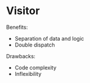 # Visitor

Benefits:
  * Separation of data and logic
  * Double dispatch

Drawbacks:
  * Code complexity
  * Inflexibility
